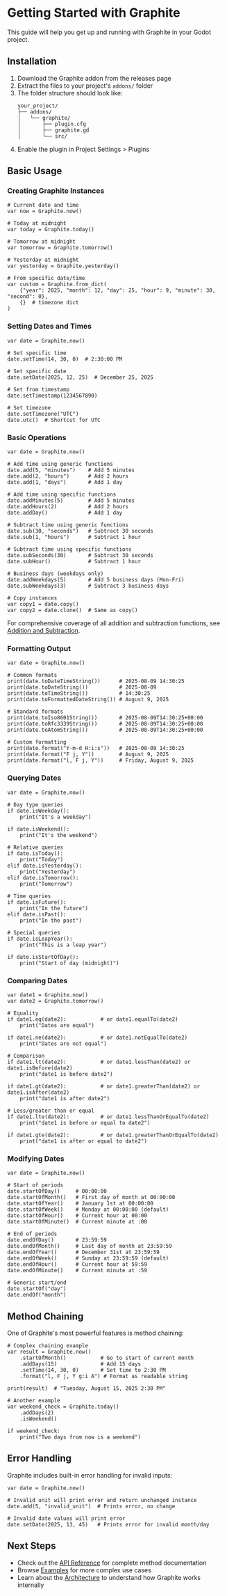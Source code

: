 # Getting Started with Graphite

This guide will help you get up and running with Graphite in your Godot project.

## Installation

1. Download the Graphite addon from the releases page
2. Extract the files to your project's `addons/` folder
3. The folder structure should look like:
   ```
   your_project/
   ├── addons/
   │   └── graphite/
   │       ├── plugin.cfg
   │       ├── graphite.gd
   │       └── src/
   ```
4. Enable the plugin in Project Settings > Plugins

## Basic Usage

### Creating Graphite Instances

```gdscript
# Current date and time
var now = Graphite.now()

# Today at midnight
var today = Graphite.today()

# Tomorrow at midnight
var tomorrow = Graphite.tomorrow()

# Yesterday at midnight
var yesterday = Graphite.yesterday()

# From specific date/time
var custom = Graphite.from_dict(
    {"year": 2025, "month": 12, "day": 25, "hour": 9, "minute": 30, "second": 0},
    {}  # timezone dict
)
```

### Setting Dates and Times

```gdscript
var date = Graphite.now()

# Set specific time
date.setTime(14, 30, 0)  # 2:30:00 PM

# Set specific date
date.setDate(2025, 12, 25)  # December 25, 2025

# Set from timestamp
date.setTimestamp(1234567890)

# Set timezone
date.setTimezone("UTC")
date.utc()  # Shortcut for UTC
```

### Basic Operations

```gdscript
var date = Graphite.now()

# Add time using generic functions
date.add(5, "minutes")    # Add 5 minutes
date.add(2, "hours")      # Add 2 hours
date.add(1, "days")       # Add 1 day

# Add time using specific functions
date.addMinutes(5)        # Add 5 minutes
date.addHours(2)          # Add 2 hours
date.addDay()             # Add 1 day

# Subtract time using generic functions
date.sub(30, "seconds")   # Subtract 30 seconds
date.sub(1, "hours")      # Subtract 1 hour

# Subtract time using specific functions
date.subSeconds(30)       # Subtract 30 seconds
date.subHour()            # Subtract 1 hour

# Business days (weekdays only)
date.addWeekdays(5)       # Add 5 business days (Mon-Fri)
date.subWeekdays(3)       # Subtract 3 business days

# Copy instances
var copy1 = date.copy()
var copy2 = date.clone()  # Same as copy()
```

For comprehensive coverage of all addition and subtraction functions, see [Addition and Subtraction](addition-subtraction.md).

### Formatting Output

```gdscript
var date = Graphite.now()

# Common formats
print(date.toDateTimeString())      # 2025-08-09 14:30:25
print(date.toDateString())          # 2025-08-09
print(date.toTimeString())          # 14:30:25
print(date.toFormattedDateString()) # August 9, 2025

# Standard formats
print(date.toIso8601String())       # 2025-08-09T14:30:25+00:00
print(date.toRfc3339String())       # 2025-08-09T14:30:25+00:00
print(date.toAtomString())          # 2025-08-09T14:30:25+00:00

# Custom formatting
print(date.format("Y-m-d H:i:s"))   # 2025-08-09 14:30:25
print(date.format("F j, Y"))        # August 9, 2025
print(date.format("l, F j, Y"))     # Friday, August 9, 2025
```

### Querying Dates

```gdscript
var date = Graphite.now()

# Day type queries
if date.isWeekday():
    print("It's a weekday")
    
if date.isWeekend():
    print("It's the weekend")

# Relative queries
if date.isToday():
    print("Today")
elif date.isYesterday():
    print("Yesterday")
elif date.isTomorrow():
    print("Tomorrow")

# Time queries
if date.isFuture():
    print("In the future")
elif date.isPast():
    print("In the past")

# Special queries
if date.isLeapYear():
    print("This is a leap year")
    
if date.isStartOfDay():
    print("Start of day (midnight)")
```

### Comparing Dates

```gdscript
var date1 = Graphite.now()
var date2 = Graphite.tomorrow()

# Equality
if date1.eq(date2):           # or date1.equalTo(date2)
    print("Dates are equal")

if date1.ne(date2):           # or date1.notEqualTo(date2)
    print("Dates are not equal")

# Comparison
if date1.lt(date2):           # or date1.lessThan(date2) or date1.isBefore(date2)
    print("date1 is before date2")

if date1.gt(date2):           # or date1.greaterThan(date2) or date1.isAfter(date2)
    print("date1 is after date2")

# Less/greater than or equal
if date1.lte(date2):          # or date1.lessThanOrEqualTo(date2)
    print("date1 is before or equal to date2")

if date1.gte(date2):          # or date1.greaterThanOrEqualTo(date2)
    print("date1 is after or equal to date2")
```

### Modifying Dates

```gdscript
var date = Graphite.now()

# Start of periods
date.startOfDay()     # 00:00:00
date.startOfMonth()   # First day of month at 00:00:00
date.startOfYear()    # January 1st at 00:00:00
date.startOfWeek()    # Monday at 00:00:00 (default)
date.startOfHour()    # Current hour at 00:00
date.startOfMinute()  # Current minute at :00

# End of periods
date.endOfDay()       # 23:59:59
date.endOfMonth()     # Last day of month at 23:59:59
date.endOfYear()      # December 31st at 23:59:59
date.endOfWeek()      # Sunday at 23:59:59 (default)
date.endOfHour()      # Current hour at 59:59
date.endOfMinute()    # Current minute at :59

# Generic start/end
date.startOf("day")
date.endOf("month")
```

## Method Chaining

One of Graphite's most powerful features is method chaining:

```gdscript
# Complex chaining example
var result = Graphite.now()
    .startOfMonth()           # Go to start of current month
    .addDays(15)              # Add 15 days
    .setTime(14, 30, 0)       # Set time to 2:30 PM
    .format("l, F j, Y g:i A") # Format as readable string

print(result)  # "Tuesday, August 15, 2025 2:30 PM"

# Another example
var weekend_check = Graphite.today()
    .addDays(2)
    .isWeekend()

if weekend_check:
    print("Two days from now is a weekend")
```

## Error Handling

Graphite includes built-in error handling for invalid inputs:

```gdscript
var date = Graphite.now()

# Invalid unit will print error and return unchanged instance
date.add(5, "invalid_unit")  # Prints error, no change

# Invalid date values will print error
date.setDate(2025, 13, 45)   # Prints error for invalid month/day
```

## Next Steps

- Check out the [API Reference](api-reference.md) for complete method documentation
- Browse [Examples](examples.md) for more complex use cases
- Learn about the [Architecture](architecture.md) to understand how Graphite works internally
